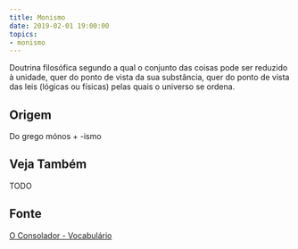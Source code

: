 ```yaml
---
title: Monismo
date: 2019-02-01 19:00:00
topics:
- monismo
---
```


Doutrina filosófica segundo a qual o conjunto das coisas pode ser reduzido à
unidade, quer do ponto de vista da sua substância, quer do ponto de vista das
leis (lógicas ou físicas) pelas quais o universo se ordena.


## Origem
Do grego mónos + -ismo

## Veja Também
TODO

## Fonte
[O Consolador - Vocabulário](http://www.oconsolador.com.br/linkfixo/vocabulario/principal.html)
